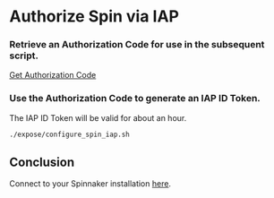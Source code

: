 # Authorize Spin via IAP

### Retrieve an Authorization Code for use in the subsequent script.

[Get Authorization Code](https://accounts.google.com/o/oauth2/v2/auth?client_id=$OTHER_IAP_CLIENT_ID&response_type=code&scope=openid%20email&access_type=offline&redirect_uri=urn:ietf:wg:oauth:2.0:oob)

### Use the Authorization Code to generate an IAP ID Token.

The IAP ID Token will be valid for about an hour.

```bash
./expose/configure_spin_iap.sh
```

## Conclusion

Connect to your Spinnaker installation [here](https://$DOMAIN_NAME).
